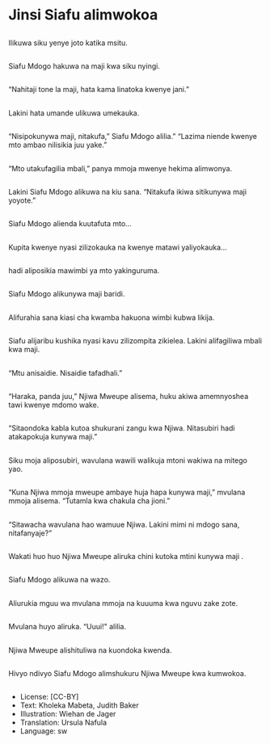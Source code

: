 # Jinsi Siafu alimwokoa

##
Ilikuwa siku yenye joto
katika msitu.


##
Siafu Mdogo hakuwa na
maji kwa siku nyingi.


##
“Nahitaji tone la maji,
hata kama linatoka
kwenye jani.”


##
Lakini hata umande
ulikuwa umekauka.


##
“Nisipokunywa maji,
nitakufa,” Siafu Mdogo
alilia.”
“Lazima niende kwenye
mto ambao nilisikia juu
yake.”


##
“Mto utakufagilia
mbali,” panya mmoja
mwenye hekima
alimwonya.


##
Lakini Siafu Mdogo
alikuwa na kiu sana.
“Nitakufa ikiwa
sitikunywa maji
yoyote.”


##
Siafu Mdogo alienda
kuutafuta mto...


##
Kupita kwenye nyasi
zilizokauka na kwenye
matawi yaliyokauka...


##
hadi aliposikia mawimbi
ya mto yakinguruma.


##
Siafu Mdogo alikunywa
maji baridi.


##
Alifurahia sana kiasi cha
kwamba hakuona wimbi
kubwa likija.


##
Siafu alijaribu kushika
nyasi kavu zilizompita
zikielea. Lakini
alifagiliwa mbali kwa
maji.


##
“Mtu anisaidie. Nisaidie
tafadhali.”


##
“Haraka, panda juu,”
Njiwa Mweupe alisema,
huku akiwa
amemnyoshea tawi
kwenye mdomo wake.


##

##
“Sitaondoka kabla
kutoa shukurani zangu
kwa Njiwa. Nitasubiri
hadi atakapokuja
kunywa maji.”


##
Siku moja aliposubiri,
wavulana wawili
walikuja mtoni wakiwa
na mitego yao.


##
“Kuna Njiwa mmoja
mweupe ambaye huja
hapa kunywa maji,”
mvulana mmoja
alisema.
“Tutamla kwa chakula
cha jioni.”


##

##
“Sitawacha wavulana
hao wamuue Njiwa.
Lakini mimi ni mdogo
sana, nitafanyaje?”


##
Wakati huo huo Njiwa
Mweupe aliruka chini
kutoka mtini kunywa
maji .


##

##
Siafu Mdogo alikuwa na
wazo.


##
Aliurukia mguu wa
mvulana mmoja na
kuuuma kwa nguvu
zake zote.


##
Mvulana huyo aliruka.
“Uuui!" alilia.


##
Njiwa Mweupe
alishituliwa na
kuondoka kwenda.


##
Hivyo ndivyo Siafu
Mdogo alimshukuru
Njiwa Mweupe kwa
kumwokoa.


##
* License: [CC-BY]
* Text: Kholeka Mabeta, Judith Baker
* Illustration: Wiehan de Jager
* Translation: Ursula Nafula
* Language: sw
